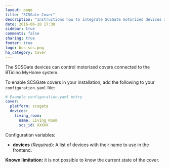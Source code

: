 ```yaml
---
layout: page
title: "SCSGate Cover"
description: "Instructions how to integrate SCSGate motorized devices into Home Assistant."
date: 2016-06-28 17:30
sidebar: true
comments: false
sharing: true
footer: true
logo: bus_scs.png
ha_category: Cover
---
```

The SCSGate devices can control motorized covers connected to the BTicino
MyHome system.

To enable SCSGate covers in your installation, add the following to your
`configuration.yaml` file:

```yaml
# Example configuration.yaml entry
cover:
  platform: scsgate
  devices:
    living_room:
      name: Living Room
      scs_id: XXXXX
```

Configuration variables:

- **devices** (*Required*): A list of devices with their name to use in the
  frontend.

**Known limitation:** it is not possible to know the current state of the
cover.
